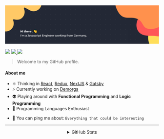 ![Banner](./banner.png)

<p>
  <img src="https://img.shields.io/badge/-Reach%20me%20on:-293133">
  <!-- <a href="mailto: ...">
    <img src="https://img.shields.io/badge/-Gmail-c14438?style=flat-square&logo=Gmail&logoColor=white&link=mailto:...@gmail.com"/>
  </a> -->
  <a href="https://www.linkedin.com/in/cedric-weber-822006189/">
    <img src="https://img.shields.io/badge/-Linkedin-blue?style=flat-square&logo=Linkedin&logoColor=white&link=https://www.linkedin.com/in/cedric-weber-822006189/"/>
  </a>
  <a href="https://twitter.com/ztk375">
    <img src="https://img.shields.io/badge/-Twitter-blue?style=flat-square&logo=twitter&logoColor=white&link=https://twitter.com/ztk375"/>
  </a>
  <!-- <a href="">
    <img src="https://img.shields.io/badge/-Instagram-f58529?style=flat-square&logo=instagram&logoColor=white&link=https://www.instagram.com/.../"/>
  </a> -->
</p>

> Welcome to my GitHub profile.

<!-- #### Languages and Tools

<p>
  <img src="https://img.shields.io/badge/Code-Nix-informational?style=flat&logo=nixos&logoColor=white&color=293133" />
  <img src="https://img.shields.io/badge/Code-Javascript-informational?style=flat&logo=javascript&logoColor=white&color=293133" />
  <img src="https://img.shields.io/badge/Code-Typescript-informational?style=flat&logo=typescript&logoColor=white&color=293133" />
  <img src="https://img.shields.io/badge/Code-Go-informational?style=flat&logo=go&logoColor=white&color=293133" />
  <img src="https://img.shields.io/badge/Code-Haskell-informational?style=flat&logo=haskell&logoColor=white&color=293133" />
  <img src="https://img.shields.io/badge/Code-Elixir-informational?style=flat&logo=elixir&logoColor=white&color=293133" />
  <img src="https://img.shields.io/badge/Code-Erlang-informational?style=flat&logo=erlang&logoColor=white&color=293133" />
  <img src="https://img.shields.io/badge/Code-Python-informational?style=flat&logo=python&logoColor=white&color=293133" />
  <img src="https://img.shields.io/badge/Code-Rust-informational?style=flat&logo=rust&logoColor=white&color=293133" />
  <img src="https://img.shields.io/badge/Code-React-informational?style=flat&logo=react&logoColor=white&color=293133" />
  <img src="https://img.shields.io/badge/Code-Gatsby-informational?style=flat&logo=gatsby&logoColor=white&color=293133" />
  <img src="https://img.shields.io/badge/Code-Next-informational?style=flat&logo=next.js&logoColor=white&color=293133" />
  <img src="https://img.shields.io/badge/Code-Redux-informational?style=flat&logo=redux&logoColor=white&color=293133" />
  <img src="https://img.shields.io/badge/Code-Ansible-informational?style=flat&logo=ansible&logoColor=white&color=293133" />
  <img src="https://img.shields.io/badge/Code-Terraform-informational?style=flat&logo=terraform&logoColor=white&color=293133" />
</p> -->

#### About me

- :atom_symbol: Thinking in [React](https://reactjs.org/), [Redux](https://redux.js.org/), [NextJS](https://nextjs.org/) & [Gatsby](https://www.gatsbyjs.com/)
- :zap: Currently working on [Demorga](https://github.com/demorga)
- :alien: Playing around with **Functional Programming** and **Logic Programming**
- :space_invader: Programming Languages Enthusiast
<!-- - 📊 Planing to put Data Science into practice -->
- :speech_balloon: You can ping me about: `Everything that could be interesting`

---

<details>
  <summary align="center">GitHub Stats</summary>
  <div align="center">
    <a href="https://github.com/rafaballerini">
    <img height="180em" src="https://github-readme-stats.vercel.app/api?username=ztk37&show_icons=true&theme=radical&include_all_commits=true&count_private=true"/>
    <img height="180em" src="https://github-readme-stats.vercel.app/api/top-langs/?username=ztk37&layout=compact&theme=radical"/>
  </div>
</details>

